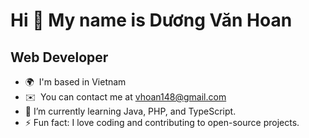 Hi 👋 My name is Dương Văn Hoan
===============================

Web Developer
-------------

* 🌍  I'm based in Vietnam
* ✉️  You can contact me at [vhoan148@gmail.com](mailto:vhoan148@gmail.com)
* 🌱  I’m currently learning Java, PHP, and TypeScript.
* ⚡  Fun fact: I love coding and contributing to open-source projects.
